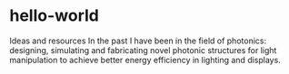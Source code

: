 # hello-world
Ideas and resources
In the past I have been in the field of photonics: designing, simulating and fabricating novel photonic structures for light manipulation to achieve better energy efficiency in lighting and displays.
